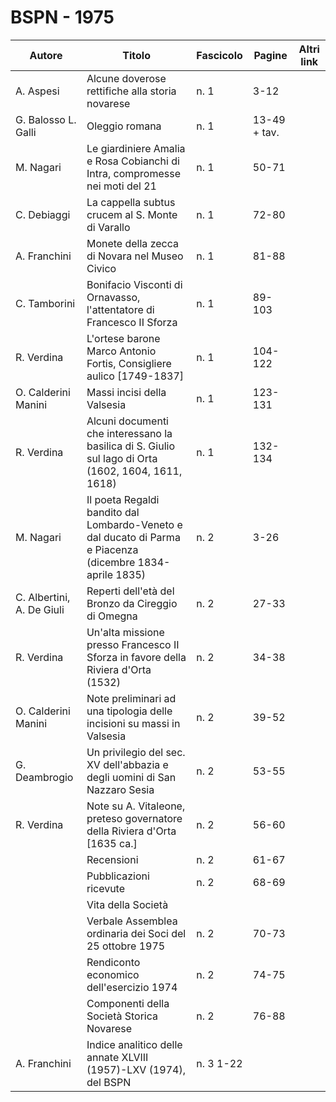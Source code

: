 # BSPN - 1975

| Autore                    | Titolo                                                                                                    | Fascicolo | Pagine       | Altri link |
|---------------------------|-----------------------------------------------------------------------------------------------------------|-----------|--------------|------------|
| A. Aspesi                 | Alcune doverose rettifiche alla storia novarese                                                           | n. 1      | 3-12         |            |
| G. Balosso L. Galli       | Oleggio romana                                                                                            | n. 1      | 13-49 + tav. |            |
| M. Nagari                 | Le giardiniere Amalia e Rosa Cobianchi di Intra, compromesse nei moti del 21                              | n. 1      | 50-71        |            |
| C. Debiaggi               | La cappella subtus crucem al S. Monte di Varallo                                                          | n. 1      | 72-80        |            |
| A. Franchini              | Monete della zecca di Novara nel Museo Civico                                                             | n. 1      | 81-88        |            |
| C. Tamborini              | Bonifacio Visconti di Ornavasso, l'attentatore di Francesco II Sforza                                     | n. 1      | 89-103       |            |
| R. Verdina                | L'ortese barone Marco Antonio Fortis, Consigliere aulico [1749-1837]                                      | n. 1      | 104-122      |            |
| O. Calderini Manini       | Massi incisi della Valsesia                                                                               | n. 1      | 123-131      |            |
| R. Verdina                | Alcuni documenti che interessano la basilica di S. Giulio sul lago di Orta (1602, 1604, 1611, 1618)       | n. 1      | 132-134      |            |
| M. Nagari                 | Il poeta Regaldi bandito dal Lombardo-Veneto e dal ducato di Parma e Piacenza (dicembre 1834-aprile 1835) | n. 2      | 3-26         |            |
| C. Albertini, A. De Giuli | Reperti dell'età del Bronzo da Cireggio di Omegna                                                         | n. 2      | 27-33        |            |
| R. Verdina                | Un'alta missione presso Francesco II Sforza in favore della Riviera d'Orta (1532)                         | n. 2      | 34-38        |            |
| O. Calderini Manini       | Note preliminari ad una tipologia delle incisioni su massi in Valsesia                                    | n. 2      | 39-52        |            |
| G. Deambrogio             | Un privilegio del sec. XV dell'abbazia e degli uomini di San Nazzaro Sesia                                | n. 2      | 53-55        |            |
| R. Verdina                | Note su A. Vitaleone, preteso governatore della Riviera d'Orta [1635 ca.]                                 | n. 2      | 56-60        |            |
|                           | Recensioni                                                                                                | n. 2      | 61-67        |            |
|                           | Pubblicazioni ricevute                                                                                    | n. 2      | 68-69        |            |
|                           | Vita della Società                                                                                        |           |              |            |
|                           | Verbale Assemblea ordinaria dei Soci del 25 ottobre 1975                                                  | n. 2      | 70-73        |            |
|                           | Rendiconto economico dell'esercizio 1974                                                                  | n. 2      | 74-75        |            |
|                           | Componenti della Società Storica Novarese                                                                 | n. 2      | 76-88        |            |
| A. Franchini              | Indice analitico delle annate XLVIII (1957)-LXV (1974), del BSPN                                          | n. 3 1-22 |              |
